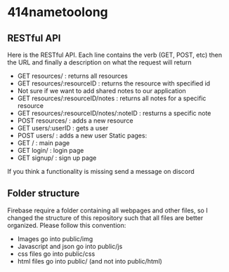 # 414nametoolong

## RESTful API
Here is the RESTful API. Each line contains the verb (GET, POST, etc) then the
URL and finally a description on what the request will return
- GET resources/ : returns all resources
- GET resources/:resourceID : returns the resource with specified id
- Not sure if we want to add shared notes to our application
- GET resources/:resourceID/notes : returns all notes for a specific resource
- GET resources/:resourceID/notes/:noteID : resturns a specific note
- POST resources/ : adds a new resource
- GET users/:userID : gets a user
- POST users/ : adds a new user
Static pages:
- GET / : main page
- GET login/ : login page
- GET signup/ : sign up page

If you think a functionality is missing send a message on discord

## Folder structure
Firebase require a folder containing all webpages and other files, so I changed the structure of this repository such that all files are better organized. Please follow this convention:
- Images go into public/img
- Javascript and json go into public/js
- css files go into public/css
- html files go into public/ (and not into public/html)

